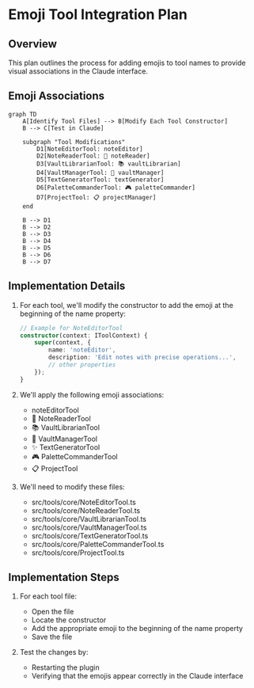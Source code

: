 # Emoji Tool Integration Plan

## Overview
This plan outlines the process for adding emojis to tool names to provide visual associations in the Claude interface.

## Emoji Associations

```mermaid
graph TD
    A[Identify Tool Files] --> B[Modify Each Tool Constructor]
    B --> C[Test in Claude]
    
    subgraph "Tool Modifications"
        D1[NoteEditorTool: noteEditor]
        D2[NoteReaderTool: 📖 noteReader]
        D3[VaultLibrarianTool: 📚 vaultLibrarian]
        D4[VaultManagerTool: 📁 vaultManager]
        D5[TextGeneratorTool: textGenerator]
        D6[PaletteCommanderTool: 🎮 paletteCommander]
        D7[ProjectTool: 📋 projectManager]
    end
    
    B --> D1
    B --> D2
    B --> D3
    B --> D4
    B --> D5
    B --> D6
    B --> D7
```

## Implementation Details

1. For each tool, we'll modify the constructor to add the emoji at the beginning of the name property:

   ```typescript
   // Example for NoteEditorTool
   constructor(context: IToolContext) {
       super(context, {
           name: 'noteEditor',
           description: 'Edit notes with precise operations...',
           // other properties
       });
   }
   ```

2. We'll apply the following emoji associations:
   - noteEditorTool
   - 📖 NoteReaderTool
   - 📚 VaultLibrarianTool
   - 📁 VaultManagerTool
   - ✨ TextGeneratorTool
   - 🎮 PaletteCommanderTool
   - 📋 ProjectTool

3. We'll need to modify these files:
   - src/tools/core/NoteEditorTool.ts
   - src/tools/core/NoteReaderTool.ts
   - src/tools/core/VaultLibrarianTool.ts
   - src/tools/core/VaultManagerTool.ts
   - src/tools/core/TextGeneratorTool.ts
   - src/tools/core/PaletteCommanderTool.ts
   - src/tools/core/ProjectTool.ts

## Implementation Steps

1. For each tool file:
   - Open the file
   - Locate the constructor
   - Add the appropriate emoji to the beginning of the name property
   - Save the file

2. Test the changes by:
   - Restarting the plugin
   - Verifying that the emojis appear correctly in the Claude interface